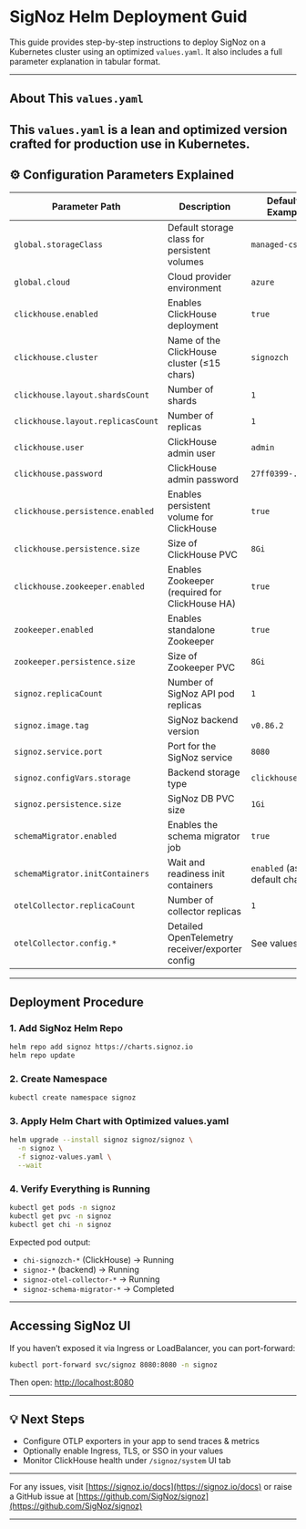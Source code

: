 # SigNoz Helm Deployment Guid

This guide provides step-by-step instructions to deploy SigNoz on a Kubernetes cluster using an optimized `values.yaml`. It also includes a full parameter explanation in tabular format.

---

## About This `values.yaml`

This `values.yaml` is a lean and optimized version crafted for production use in Kubernetes.
---

## ⚙️ Configuration Parameters Explained

| Parameter Path                    | Description                                     | Default / Example                |
| --------------------------------- | ----------------------------------------------- | -------------------------------- |
| `global.storageClass`             | Default storage class for persistent volumes    | `managed-csi`                    |
| `global.cloud`                    | Cloud provider environment                      | `azure`                          |
| `clickhouse.enabled`              | Enables ClickHouse deployment                   | `true`                           |
| `clickhouse.cluster`              | Name of the ClickHouse cluster (≤15 chars)      | `signozch`                       |
| `clickhouse.layout.shardsCount`   | Number of shards                                | `1`                              |
| `clickhouse.layout.replicasCount` | Number of replicas                              | `1`                              |
| `clickhouse.user`                 | ClickHouse admin user                           | `admin`                          |
| `clickhouse.password`             | ClickHouse admin password                       | `27ff0399-...fb9`                |
| `clickhouse.persistence.enabled`  | Enables persistent volume for ClickHouse        | `true`                           |
| `clickhouse.persistence.size`     | Size of ClickHouse PVC                          | `8Gi`                            |
| `clickhouse.zookeeper.enabled`    | Enables Zookeeper (required for ClickHouse HA)  | `true`                           |
| `zookeeper.enabled`               | Enables standalone Zookeeper                    | `true`                           |
| `zookeeper.persistence.size`      | Size of Zookeeper PVC                           | `8Gi`                            |
| `signoz.replicaCount`             | Number of SigNoz API pod replicas               | `1`                              |
| `signoz.image.tag`                | SigNoz backend version                          | `v0.86.2`                        |
| `signoz.service.port`             | Port for the SigNoz service                     | `8080`                           |
| `signoz.configVars.storage`       | Backend storage type                            | `clickhouse`                     |
| `signoz.persistence.size`         | SigNoz DB PVC size                              | `1Gi`                            |
| `schemaMigrator.enabled`          | Enables the schema migrator job                 | `true`                           |
| `schemaMigrator.initContainers`   | Wait and readiness init containers              | `enabled` (as per default chart) |
| `otelCollector.replicaCount`      | Number of collector replicas                    | `1`                              |
| `otelCollector.config.*`          | Detailed OpenTelemetry receiver/exporter config | See values.yaml                  |

---

## Deployment Procedure

### 1. Add SigNoz Helm Repo

```bash
helm repo add signoz https://charts.signoz.io
helm repo update
```

### 2. Create Namespace

```bash
kubectl create namespace signoz
```

### 3. Apply Helm Chart with Optimized values.yaml

```bash
helm upgrade --install signoz signoz/signoz \
  -n signoz \
  -f signoz-values.yaml \
  --wait
```

### 4. Verify Everything is Running

```bash
kubectl get pods -n signoz
kubectl get pvc -n signoz
kubectl get chi -n signoz
```

Expected pod output:

* `chi-signozch-*` (ClickHouse) → Running
* `signoz-*` (backend) → Running
* `signoz-otel-collector-*` → Running
* `signoz-schema-migrator-*` → Completed

---

##  Accessing SigNoz UI

If you haven’t exposed it via Ingress or LoadBalancer, you can port-forward:

```bash
kubectl port-forward svc/signoz 8080:8080 -n signoz
```

Then open: [http://localhost:8080](http://localhost:8080)

---

## 💡 Next Steps

* Configure OTLP exporters in your app to send traces & metrics
* Optionally enable Ingress, TLS, or SSO in your values
* Monitor ClickHouse health under `/signoz/system` UI tab

---

For any issues, visit [https://signoz.io/docs](https://signoz.io/docs) or raise a GitHub issue at [https://github.com/SigNoz/signoz](https://github.com/SigNoz/signoz)

---

